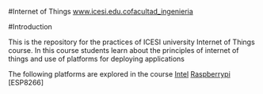 #Internet of Things www.icesi.edu.cofacultad_ingenieria

#Introduction

This is the repository for the practices of ICESI university Internet of Things course. In this course students learn about the principles of internet of things and use of platforms for deploying applications

The following platforms are explored in the course
 [Intel](https://github.com/ICESI/iot-intel)
 [Raspberrypi](https://github.com/ICESI/iot-raspberrypi)
 [ESP8266]
 